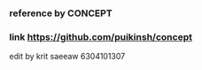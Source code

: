 ### reference by CONCEPT
### link https://github.com/puikinsh/concept
edit by krit saeeaw 6304101307